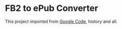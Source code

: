 # FB2 to ePub Converter

This project imported from [Google Code](https://code.google.com/archive/p/fb2epub), history and all.
